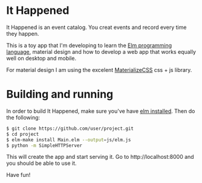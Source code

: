 It Happened
===========

It Happened is an event catalog. You creat events and record every time they
happen.

This is a toy app that I'm developing to learn the [Elm programming language][1],
material design and how to develop a web app that works equally well on desktop
and mobile.

For material design I am using the excelent [MaterializeCSS][2] css + js library.


# Building and running
In order to build It Happened, make sure you've have [elm installed][3]. Then
do the following:

```bash
$ git clone https://github.com/user/project.git
$ cd project
$ elm-make install Main.elm --output=js/elm.js
$ python -m SimpleHTTPServer
```

This will create the app and start serving it. Go to http://localhost:8000 and
you should be able to use it.

Have fun!

[1]: http://elm-lang.org
[2]: http://materializecss.com
[3]: http://elm-lang.org/install
